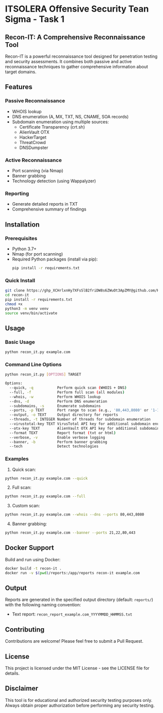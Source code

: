 
# ITSOLERA   Offensive Security Tean Sigma - Task 1 
## Recon-IT: A Comprehensive Reconnaissance Tool

Recon-IT is a powerful reconnaissance tool designed for penetration testing and security assessments. It combines both passive and active reconnaissance techniques to gather comprehensive information about target domains.

## Features

### Passive Reconnaissance
- WHOIS lookup
- DNS enumeration (A, MX, TXT, NS, CNAME, SOA records)
- Subdomain enumeration using multiple sources:
  - Certificate Transparency (crt.sh)
  - AlienVault OTX
  - HackerTarget
  - ThreatCrowd
  - DNSDumpster

### Active Reconnaissance
- Port scanning (via Nmap)
- Banner grabbing
- Technology detection (using Wappalyzer)

### Reporting
- Generate detailed reports in TXT
- Comprehensive summary of findings

## Installation

### Prerequisites
- Python 3.7+
- Nmap (for port scanning)
- Required Python packages (install via pip):
  ```bash
  pip install -r requirements.txt
  ```

### Quick Install
```bash
git clone https://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@github.com/Kamii221/Recon-IT.git
cd recon-it
pip install -r requirements.txt
chmod +x
python3 -m venv venv
source venv/bin/activate

```

## Usage

### Basic Usage
```bash
python recon_it.py example.com
```

### Command Line Options
```bash
python recon_it.py [OPTIONS] TARGET

Options:
  --quick, -q           Perform quick scan (WHOIS + DNS)
  --full, -f            Perform full scan (all modules)
  --whois, -w           Perform WHOIS lookup
  --dns, -d             Perform DNS enumeration
  --subdomains, -s      Enumerate subdomains
  --ports, -p TEXT      Port range to scan (e.g., '80,443,8080' or '1-1000')
  --output, -o TEXT     Output directory for reports
  --threads, -t INTEGER Number of threads for subdomain enumeration
  --virustotal-key TEXT VirusTotal API key for additional subdomain enumeration
  --otx-key TEXT        AlienVault OTX API key for additional subdomain enumeration
  --format TEXT         Report format (txt or html)
  --verbose, -v         Enable verbose logging
  --banner, -b          Perform banner grabbing
  --tech                Detect technologies
```

### Examples

1. Quick scan:
```bash
python recon_it.py example.com --quick
```

2. Full scan:
```bash
python recon_it.py example.com --full
```

3. Custom scan:
```bash
python recon_it.py example.com --whois --dns --ports 80,443,8080
```

4. Banner grabbing:
```bash
python recon_it.py example.com --banner --ports 21,22,80,443
```

## Docker Support

Build and run using Docker:
```bash
docker build -t recon-it .
docker run -v $(pwd)/reports:/app/reports recon-it example.com
```

## Output

Reports are generated in the specified output directory (default: `reports/`) with the following naming convention:
- Text report: `recon_report_example.com_YYYYMMDD_HHMMSS.txt`

## Contributing

Contributions are welcome! Please feel free to submit a Pull Request.

## License

This project is licensed under the MIT License - see the LICENSE file for details.

## Disclaimer

This tool is for educational and authorized security testing purposes only. Always obtain proper authorization before performing any security testing. 
